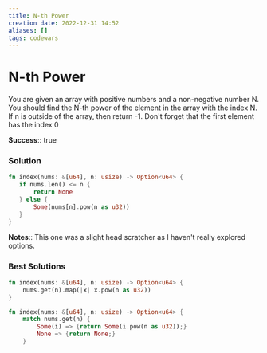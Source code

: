 ```yaml
---
title: N-th Power
creation date: 2022-12-31 14:52
aliases: []
tags: codewars 
---
```

# N-th Power
You are given an array with positive numbers and a non-negative number N. You should find the N-th power of the element in the array with the index N. If n is outside of the array, then return -1. Don't forget that the first element has the index 0


**Success**:: true

### Solution
```Rust
fn index(nums: &[u64], n: usize) -> Option<u64> {
   if nums.len() <= n {
       return None
   } else {
       Some(nums[n].pow(n as u32))
   } 
}
```

**Notes**:: This one was a slight head scratcher as I haven't really explored options. 

### Best Solutions

```Rust
fn index(nums: &[u64], n: usize) -> Option<u64> {
	nums.get(n).map(|x| x.pow(n as u32))
}
```

```Rust
fn index(nums: &[u64], n: usize) -> Option<u64> {
	match nums.get(n) {
		Some(i) => {return Some(i.pow(n as u32));}
		None => {return None;}
	}
```